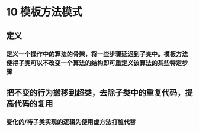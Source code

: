 # 10 模板方法模式

## 定义

### 定义一个操作中的算法的骨架，将一些步骤延迟到子类中。模板方法使得子类可以不改变一个算法的结构即可重定义该算法的某些特定步骤

## 把不变的行为搬移到超类，去除子类中的重复代码，提高代码的复用

### 变化的/待子类实现的逻辑先使用虚方法打桩代替
